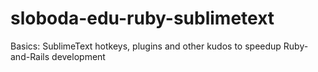 sloboda-edu-ruby-sublimetext
============================

Basics: SublimeText hotkeys, plugins and other kudos to speedup Ruby-and-Rails development

